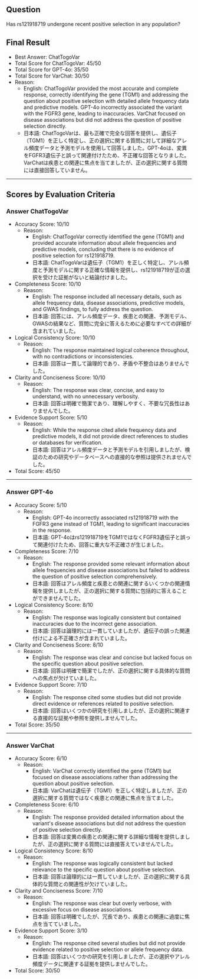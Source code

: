 ## Question

Has rs121918719 undergone recent positive selection in any population?

## Final Result

- Best Answer: ChatTogoVar
- Total Score for ChatTogoVar: 45/50
- Total Score for GPT-4o: 35/50
- Total Score for VarChat: 30/50
- Reason:
  - English: ChatTogoVar provided the most accurate and complete response, correctly identifying the gene (TGM1) and addressing the question about positive selection with detailed allele frequency data and predictive models. GPT-4o incorrectly associated the variant with the FGFR3 gene, leading to inaccuracies. VarChat focused on disease associations but did not address the question of positive selection directly.
  - 日本語: ChatTogoVarは、最も正確で完全な回答を提供し、遺伝子（TGM1）を正しく特定し、正の選択に関する質問に対して詳細なアレル頻度データと予測モデルを使用して回答しました。GPT-4oは、変異をFGFR3遺伝子と誤って関連付けたため、不正確な回答となりました。VarChatは疾患との関連に焦点を当てましたが、正の選択に関する質問には直接回答していません。

---

## Scores by Evaluation Criteria

### Answer ChatTogoVar
- Accuracy Score: 10/10
  - Reason: 
    - English: ChatTogoVar correctly identified the gene (TGM1) and provided accurate information about allele frequencies and predictive models, concluding that there is no evidence of positive selection for rs121918719.
    - 日本語: ChatTogoVarは遺伝子（TGM1）を正しく特定し、アレル頻度と予測モデルに関する正確な情報を提供し、rs121918719が正の選択を受けた証拠がないと結論付けました。
- Completeness Score: 10/10
  - Reason: 
    - English: The response included all necessary details, such as allele frequency data, disease associations, predictive models, and GWAS findings, to fully address the question.
    - 日本語: 回答には、アレル頻度データ、疾患との関連、予測モデル、GWASの結果など、質問に完全に答えるために必要なすべての詳細が含まれていました。
- Logical Consistency Score: 10/10
  - Reason: 
    - English: The response maintained logical coherence throughout, with no contradictions or inconsistencies.
    - 日本語: 回答は一貫して論理的であり、矛盾や不整合はありませんでした。
- Clarity and Conciseness Score: 10/10
  - Reason: 
    - English: The response was clear, concise, and easy to understand, with no unnecessary verbosity.
    - 日本語: 回答は明確で簡潔であり、理解しやすく、不要な冗長性はありませんでした。
- Evidence Support Score: 5/10
  - Reason: 
    - English: While the response cited allele frequency data and predictive models, it did not provide direct references to studies or databases for verification.
    - 日本語: 回答はアレル頻度データと予測モデルを引用しましたが、検証のための研究やデータベースへの直接的な参照は提供されませんでした。
- Total Score: 45/50

---

### Answer GPT-4o
- Accuracy Score: 5/10
  - Reason: 
    - English: GPT-4o incorrectly associated rs121918719 with the FGFR3 gene instead of TGM1, leading to significant inaccuracies in the response.
    - 日本語: GPT-4oはrs121918719をTGM1ではなくFGFR3遺伝子と誤って関連付けたため、回答に重大な不正確さが生じました。
- Completeness Score: 7/10
  - Reason: 
    - English: The response provided some relevant information about allele frequencies and disease associations but failed to address the question of positive selection comprehensively.
    - 日本語: 回答はアレル頻度と疾患との関連に関するいくつかの関連情報を提供しましたが、正の選択に関する質問に包括的に答えることができませんでした。
- Logical Consistency Score: 8/10
  - Reason: 
    - English: The response was logically consistent but contained inaccuracies due to the incorrect gene association.
    - 日本語: 回答は論理的には一貫していましたが、遺伝子の誤った関連付けによる不正確さが含まれていました。
- Clarity and Conciseness Score: 8/10
  - Reason: 
    - English: The response was clear and concise but lacked focus on the specific question about positive selection.
    - 日本語: 回答は明確で簡潔でしたが、正の選択に関する具体的な質問への焦点が欠けていました。
- Evidence Support Score: 7/10
  - Reason: 
    - English: The response cited some studies but did not provide direct evidence or references related to positive selection.
    - 日本語: 回答はいくつかの研究を引用しましたが、正の選択に関連する直接的な証拠や参照を提供しませんでした。
- Total Score: 35/50

---

### Answer VarChat
- Accuracy Score: 6/10
  - Reason: 
    - English: VarChat correctly identified the gene (TGM1) but focused on disease associations rather than addressing the question about positive selection.
    - 日本語: VarChatは遺伝子（TGM1）を正しく特定しましたが、正の選択に関する質問ではなく疾患との関連に焦点を当てました。
- Completeness Score: 6/10
  - Reason: 
    - English: The response provided detailed information about the variant's disease associations but did not address the question of positive selection directly.
    - 日本語: 回答は変異の疾患との関連に関する詳細な情報を提供しましたが、正の選択に関する質問には直接答えていませんでした。
- Logical Consistency Score: 8/10
  - Reason: 
    - English: The response was logically consistent but lacked relevance to the specific question about positive selection.
    - 日本語: 回答は論理的には一貫していましたが、正の選択に関する具体的な質問との関連性が欠けていました。
- Clarity and Conciseness Score: 7/10
  - Reason: 
    - English: The response was clear but overly verbose, with excessive focus on disease associations.
    - 日本語: 回答は明確でしたが、冗長であり、疾患との関連に過度に焦点を当てていました。
- Evidence Support Score: 3/10
  - Reason: 
    - English: The response cited several studies but did not provide evidence related to positive selection or allele frequency data.
    - 日本語: 回答はいくつかの研究を引用しましたが、正の選択やアレル頻度データに関連する証拠を提供しませんでした。
- Total Score: 30/50